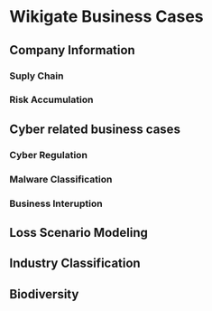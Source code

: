 # Wikigate Business Cases

## Company Information

### Suply Chain

### Risk Accumulation

## Cyber related business cases

### Cyber Regulation

### Malware Classification

### Business Interuption 

## Loss Scenario Modeling

## Industry Classification

## Biodiversity





